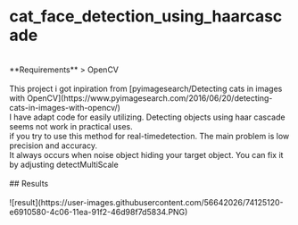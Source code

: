 # cat_face_detection_using_haarcascade
<br />
**Requirements** 
> OpenCV 
<br /><br />
This project i got inpiration from  [pyimagesearch/Detecting cats in images with OpenCV](https://www.pyimagesearch.com/2016/06/20/detecting-cats-in-images-with-opencv/) 
<br /> I have adapt code for easily utilizing. Detecting objects using haar cascade seems not work in practical uses. <br />
if you try to use this method for real-timedetection. The main problem is low precision and accuracy. <br />
It always occurs when noise object hiding your target object. You can fix it by adjusting detectMultiScale  <br /> <br />
## Results  <br /><br />
![result](https://user-images.githubusercontent.com/56642026/74125120-e6910580-4c06-11ea-91f2-46d98f7d5834.PNG)
